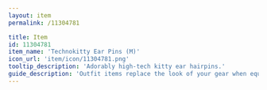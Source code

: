 ```yaml
---
layout: item
permalink: /11304781

title: Item
id: 11304781
item_name: 'Technokitty Ear Pins (M)'
icon_url: 'item/icon/11304781.png'
tooltip_description: 'Adorably high-tech kitty ear hairpins.'
guide_description: 'Outfit items replace the look of your gear when equipped.'
---
```

